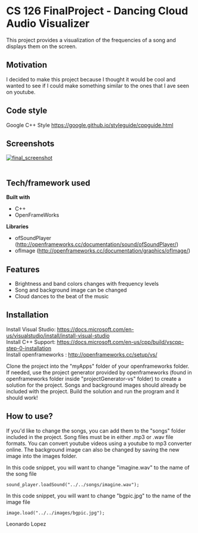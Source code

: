 # CS 126 FinalProject - Dancing Cloud Audio Visualizer
This project provides a visualization of the frequencies of a song and displays them on the screen.

## Motivation
I decided to make this project because I thought it would be cool and wanted to see if I could make something similar to the ones that I ave seen on youtube.

## Code style
Google C++ Style
https://google.github.io/styleguide/cppguide.html
 
## Screenshots
<a href="https://ibb.co/kSBkDn"><img src="https://preview.ibb.co/n0mJYn/final_screenshot.png" alt="final_screenshot" border="0"></a><br /><a target='_blank' href='https://deleteacc.com/shopify'></a><br />

## Tech/framework used
<b>Built with</b>
- C++
- OpenFrameWorks

<b>Libraries</b>
- ofSoundPlayer (http://openframeworks.cc/documentation/sound/ofSoundPlayer/)
- ofImage (http://openframeworks.cc/documentation/graphics/ofImage/)

## Features
- Brightness and band colors changes with frequency levels
- Song and background image can be changed
- Cloud dances to the beat of the music

## Installation
Install Visual Studio: https://docs.microsoft.com/en-us/visualstudio/install/install-visual-studio <br>
Install C++ Support: https://docs.microsoft.com/en-us/cpp/build/vscpp-step-0-installation <br>
Install openframeworks : http://openframeworks.cc/setup/vs/ <br>

Clone the project into the "myApps" folder of your openframeworks folder. If needed, use the project generator provided by openframeworks (found in openframeworks folder inside "projectGenerator-vs" folder) to create a solution for the project. Songs and background images should already be included with the project. Build the solution and run the program and it should work!

## How to use?
If you'd like to change the songs, you can add them to the "songs" folder included in the project. Song files must be in either .mp3 or .wav file formats. You can convert youtube videos using a youtube to mp3 converter online. The background image can also be changed by saving the new image into the images folder. <br>

In this code snippet, you will want to change "imagine.wav" to the name of the song file
```
sound_player.loadSound("../../songs/imagine.wav");
```
In this code snippet, you will want to change "bgpic.jpg" to the name of the image file
```
image.load("../../images/bgpic.jpg");
```


Leonardo Lopez
